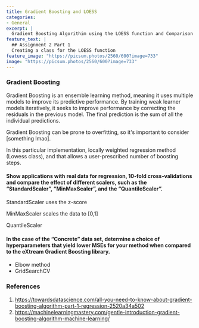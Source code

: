 ```yaml
---
title: Gradient Boosting and LOESS
categories:
- General
excerpt: |
  Gradient Boosting Algorithim using the LOESS function and Comparison of scalars
feature_text: |
  ## Assignment 2 Part 1
  Creating a class for the LOESS function
feature_image: "https://picsum.photos/2560/600?image=733"
image: "https://picsum.photos/2560/600?image=733"
---
```

### Gradient Boosting
Gradient Boosting is an ensemble learning method, meaning it uses multiple models to improve its predictive performance. By training weak learner models
iteratively, it seeks to improve performance by correcting the residuals in the previous model. The final prediction is the sum of all the individual predictions.

Gradient Boosting can be prone to overfitting, so it's important to consider [something lmao].

In this particular implementation,  locally weighted regression method (Lowess class), and that allows a user-prescribed number of boosting steps. 


#### Show applications with real data for regression, 10-fold cross-validations and compare the effect of different scalers, such as the “StandardScaler”, “MinMaxScaler”, and the “QuantileScaler”. 

StandardScaler uses the z-score

MinMaxScaler scales the data to [0,1]

QuantileScaler

#### In the case of the “Concrete” data set, determine a choice of hyperparameters that yield lower MSEs for your method when compared to the eXtream Gradient Boosting library.

- Elbow method
- GridSearchCV



### References
1. <https://towardsdatascience.com/all-you-need-to-know-about-gradient-boosting-algorithm-part-1-regression-2520a34a502>
2. <https://machinelearningmastery.com/gentle-introduction-gradient-boosting-algorithm-machine-learning/>


